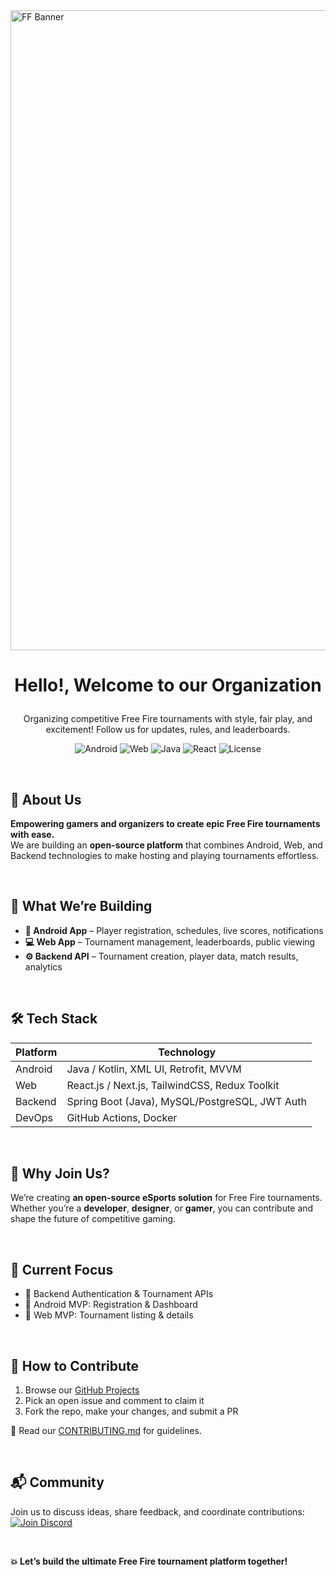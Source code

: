<img width="1536" height="1024" alt="FF Banner" src="https://github.com/user-attachments/assets/aa944cd6-bacd-443b-b6e1-21bce138eae8" />

<h1>
 <p align="center">
 Hello!, Welcome to our Organization
</p>
</h1>

<p align="center">
  Organizing competitive Free Fire tournaments with style, fair play, and excitement!  
  Follow us for updates, rules, and leaderboards.
</p>

<p align="center">
  <img src="https://img.shields.io/badge/Platform-Android-green?style=for-the-badge&logo=android" alt="Android">
  <img src="https://img.shields.io/badge/Platform-Web-blue?style=for-the-badge&logo=google-chrome" alt="Web">
  <img src="https://img.shields.io/badge/Backend-Java-orange?style=for-the-badge&logo=java" alt="Java">
  <img src="https://img.shields.io/badge/Frontend-React-61DBFB?style=for-the-badge&logo=react" alt="React">
  <img src="https://img.shields.io/badge/License-MIT-yellow?style=for-the-badge" alt="License">
</p>

</br>

## 📢 About Us

**Empowering gamers and organizers to create epic Free Fire tournaments with ease.**  
We are building an **open-source platform** that combines Android, Web, and Backend technologies to make hosting and playing tournaments effortless.

</br>

## 🚀 What We’re Building

- **📱 Android App** – Player registration, schedules, live scores, notifications
- **💻 Web App** – Tournament management, leaderboards, public viewing
- **⚙ Backend API** – Tournament creation, player data, match results, analytics

</br>

## 🛠 Tech Stack

| Platform      | Technology |
|--------------|------------|
| Android      | Java / Kotlin, XML UI, Retrofit, MVVM |
| Web          | React.js / Next.js, TailwindCSS, Redux Toolkit |
| Backend      | Spring Boot (Java), MySQL/PostgreSQL, JWT Auth |
| DevOps       | GitHub Actions, Docker |

</br>

## 🌟 Why Join Us?

We’re creating **an open-source eSports solution** for Free Fire tournaments.  
Whether you’re a **developer**, **designer**, or **gamer**, you can contribute and shape the future of competitive gaming.

</br>

## 📌 Current Focus

- 🔹 Backend Authentication & Tournament APIs
- 🔹 Android MVP: Registration & Dashboard
- 🔹 Web MVP: Tournament listing & details

</br>

## 🤝 How to Contribute

1. Browse our [GitHub Projects](https://github.com/orgs/ff-tournament-hub/projects)
2. Pick an open issue and comment to claim it
3. Fork the repo, make your changes, and submit a PR

📄 Read our [CONTRIBUTING.md](https://github.com/ff-tournament-hub/.github/blob/main/CONTRIBUTING.md) for guidelines.

</br>

## 📬 Community

Join us to discuss ideas, share feedback, and coordinate contributions:  
[![Join Discord](https://img.shields.io/discord/1234567890?color=5865F2&label=Join%20Us%20on%20Discord)](https://discord.gg/your-invite-link)

</br>

**💥 Let’s build the ultimate Free Fire tournament platform together!**
